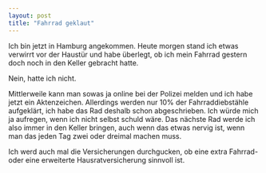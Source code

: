 ```yaml
---
layout: post
title: "Fahrrad geklaut"
---
```

Ich bin jetzt in Hamburg angekommen. Heute morgen stand ich etwas verwirrt vor der Haustür und habe überlegt, ob ich mein Fahrrad gestern doch noch in den Keller gebracht hatte.

Nein, hatte ich nicht.

Mittlerweile kann man sowas ja online bei der Polizei melden und ich habe jetzt ein Aktenzeichen. Allerdings werden nur 10% der Fahrraddiebstähle aufgeklärt, ich habe das Rad deshalb schon abgeschrieben. Ich würde mich ja aufregen, wenn ich nicht selbst schuld wäre. Das nächste Rad werde ich also immer in den Keller bringen, auch wenn das etwas nervig ist, wenn man das jeden Tag zwei oder dreimal machen muss.

Ich werd auch mal die Versicherungen durchgucken, ob eine extra Fahrrad- oder eine erweiterte Hausratversicherung sinnvoll ist.

